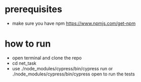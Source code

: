 # prerequisites
 - make sure you have npm https://www.npmjs.com/get-npm
 

# how to run
 - open terminal and clone the repo
 - cd net_task
 - use ./node_modules/cypress/bin/cypress run or ./node_modules/cypress/bin/cypress open to run the tests
